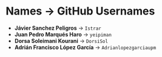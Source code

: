 # Names → GitHub Usernames
- **Jávier Sanchez Peligros** → `Istrar`  
- **Juan Pedro Marqués Haro** → `yeipiman`  
- **Dorsa Soleimani Kourani** → `DorsiSol`  
- **Adrián Francisco López García** → `Adrianlopezgarciaupm`
